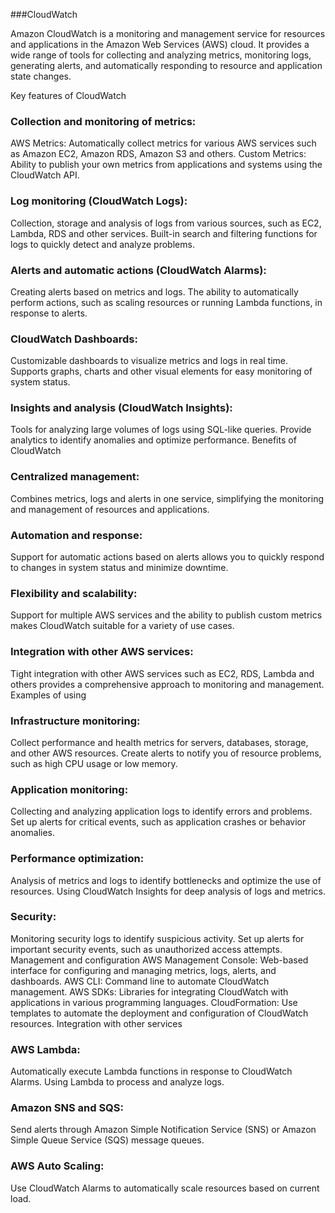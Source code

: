 ###CloudWatch

Amazon CloudWatch is a monitoring and management service for resources and applications in the Amazon Web Services (AWS) cloud. It provides a wide range of tools for collecting and analyzing metrics, monitoring logs, generating alerts, and automatically responding to resource and application state changes.

Key features of CloudWatch
### Collection and monitoring of metrics:

AWS Metrics: Automatically collect metrics for various AWS services such as Amazon EC2, Amazon RDS, Amazon S3 and others.
Custom Metrics: Ability to publish your own metrics from applications and systems using the CloudWatch API.
### Log monitoring (CloudWatch Logs):

Collection, storage and analysis of logs from various sources, such as EC2, Lambda, RDS and other services.
Built-in search and filtering functions for logs to quickly detect and analyze problems.
### Alerts and automatic actions (CloudWatch Alarms):

Creating alerts based on metrics and logs.
The ability to automatically perform actions, such as scaling resources or running Lambda functions, in response to alerts.
### CloudWatch Dashboards:

Customizable dashboards to visualize metrics and logs in real time.
Supports graphs, charts and other visual elements for easy monitoring of system status.
### Insights and analysis (CloudWatch Insights):

Tools for analyzing large volumes of logs using SQL-like queries.
Provide analytics to identify anomalies and optimize performance.
Benefits of CloudWatch
### Centralized management:

Combines metrics, logs and alerts in one service, simplifying the monitoring and management of resources and applications.
### Automation and response:

Support for automatic actions based on alerts allows you to quickly respond to changes in system status and minimize downtime.
### Flexibility and scalability:

Support for multiple AWS services and the ability to publish custom metrics makes CloudWatch suitable for a variety of use cases.
### Integration with other AWS services:

Tight integration with other AWS services such as EC2, RDS, Lambda and others provides a comprehensive approach to monitoring and management.
Examples of using
### Infrastructure monitoring:

Collect performance and health metrics for servers, databases, storage, and other AWS resources.
Create alerts to notify you of resource problems, such as high CPU usage or low memory.
### Application monitoring:

Collecting and analyzing application logs to identify errors and problems.
Set up alerts for critical events, such as application crashes or behavior anomalies.
### Performance optimization:

Analysis of metrics and logs to identify bottlenecks and optimize the use of resources.
Using CloudWatch Insights for deep analysis of logs and metrics.
### Security:

Monitoring security logs to identify suspicious activity.
Set up alerts for important security events, such as unauthorized access attempts.
Management and configuration
AWS Management Console: Web-based interface for configuring and managing metrics, logs, alerts, and dashboards.
AWS CLI: Command line to automate CloudWatch management.
AWS SDKs: Libraries for integrating CloudWatch with applications in various programming languages.
CloudFormation: Use templates to automate the deployment and configuration of CloudWatch resources.
Integration with other services
### AWS Lambda:

Automatically execute Lambda functions in response to CloudWatch Alarms.
Using Lambda to process and analyze logs.
### Amazon SNS and SQS:

Send alerts through Amazon Simple Notification Service (SNS) or Amazon Simple Queue Service (SQS) message queues.
### AWS Auto Scaling:

Use CloudWatch Alarms to automatically scale resources based on current load.